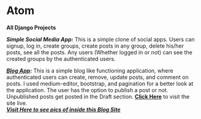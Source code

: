 # **Atom**
**All Django Projects**

***Simple Social Media App:***
This is a simple clone of social apps. Users can signup, log in,
create groups, create posts in any group, delete his/her posts,
see all the posts. Any users (Whether logged in or not) can see
the created groups by the authenticated users.

***[Blog App](http://adit098.pythonanywhere.com/):*** 
This is a simple blog like functioning application, where
authenticated users can create, remove, update posts, and
comment on posts. I used medium-editor, bootstrap, and
pagination for a better look at the application. The user has the
option to publish a post or not. Unpublished posts get posted in
the Draft section.
**[Click Here](http://adit098.pythonanywhere.com/)** to visit the site live.
<br>
***[Visit Here to see pics of inside this Blog Site](https://github.com/adit098/Blog-Project-Deployment)***
